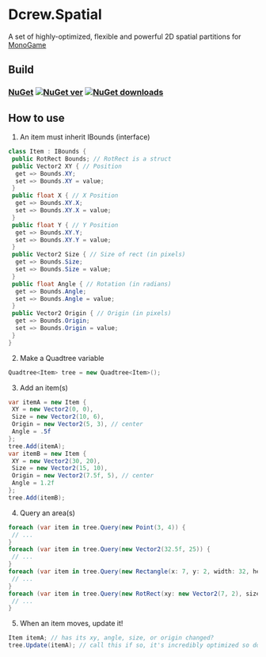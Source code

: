# Dcrew.Spatial
 A set of highly-optimized, flexible and powerful 2D spatial partitions for [MonoGame](https://github.com/MonoGame/MonoGame)

## Build
### [NuGet](https://www.nuget.org/packages/Dcrew.Spatial) [![NuGet ver](https://img.shields.io/nuget/v/Dcrew.Spatial)](https://www.nuget.org/packages/Dcrew.Spatial) [![NuGet downloads](https://img.shields.io/nuget/dt/Dcrew.Spatial)](https://www.nuget.org/packages/Dcrew.Spatial)

## How to use
1. An item must inherit IBounds (interface)
```cs
class Item : IBounds {
 public RotRect Bounds; // RotRect is a struct
 public Vector2 XY { // Position
  get => Bounds.XY;
  set => Bounds.XY = value;
 }
 public float X { // X Position
  get => Bounds.XY.X;
  set => Bounds.XY.X = value;
 }
 public float Y { // Y Position
  get => Bounds.XY.Y;
  set => Bounds.XY.Y = value;
 }
 public Vector2 Size { // Size of rect (in pixels)
  get => Bounds.Size;
  set => Bounds.Size = value;
 }
 public float Angle { // Rotation (in radians)
  get => Bounds.Angle;
  set => Bounds.Angle = value;
 }
 public Vector2 Origin { // Origin (in pixels)
  get => Bounds.Origin;
  set => Bounds.Origin = value;
 }
}
```

2. Make a Quadtree variable
```cs
Quadtree<Item> tree = new Quadtree<Item>();
```

3. Add an item(s)
```cs
var itemA = new Item {
 XY = new Vector2(0, 0),
 Size = new Vector2(10, 6),
 Origin = new Vector2(5, 3), // center
 Angle = .5f
};
tree.Add(itemA);
var itemB = new Item {
 XY = new Vector2(30, 20),
 Size = new Vector2(15, 10),
 Origin = new Vector2(7.5f, 5), // center
 Angle = 1.2f
};
tree.Add(itemB);
```

4. Query an area(s)
```cs
foreach (var item in tree.Query(new Point(3, 4)) {
 // ...
}
foreach (var item in tree.Query(new Vector2(32.5f, 25)) {
 // ...
}
foreach (var item in tree.Query(new Rectangle(x: 7, y: 2, width: 32, height: 27)) {
 // ...
}
foreach (var item in tree.Query(new RotRect(xy: new Vector2(7, 2), size: new Vector2(32, 27), angle: 0, origin: Vector2.Zero)) {
 // ...
}
```

5. When an item moves, update it!
```cs
Item itemA; // has its xy, angle, size, or origin changed?
tree.Update(itemA); // call this if so, it's incredibly optimized so don't worry!
```

